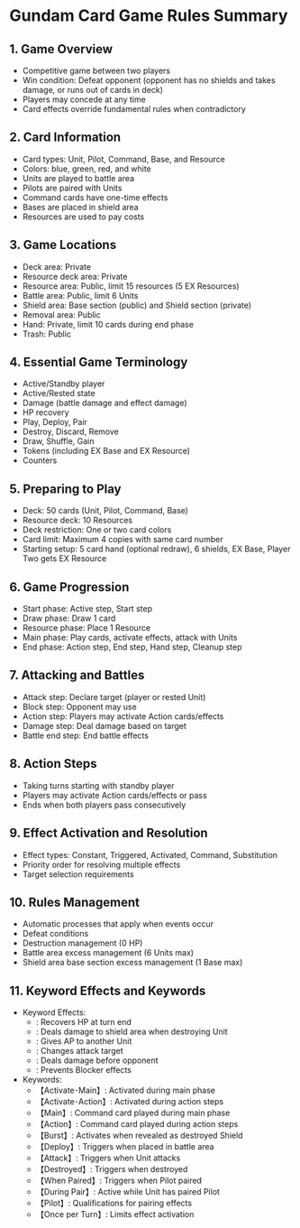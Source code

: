 # Gundam Card Game Rules Summary

## 1. Game Overview
- Competitive game between two players
- Win condition: Defeat opponent (opponent has no shields and takes damage, or runs out of cards in deck)
- Players may concede at any time
- Card effects override fundamental rules when contradictory

## 2. Card Information
- Card types: Unit, Pilot, Command, Base, and Resource
- Colors: blue, green, red, and white
- Units are played to battle area
- Pilots are paired with Units
- Command cards have one-time effects
- Bases are placed in shield area
- Resources are used to pay costs

## 3. Game Locations
- Deck area: Private
- Resource deck area: Private
- Resource area: Public, limit 15 resources (5 EX Resources)
- Battle area: Public, limit 6 Units
- Shield area: Base section (public) and Shield section (private)
- Removal area: Public
- Hand: Private, limit 10 cards during end phase
- Trash: Public

## 4. Essential Game Terminology
- Active/Standby player
- Active/Rested state
- Damage (battle damage and effect damage)
- HP recovery
- Play, Deploy, Pair
- Destroy, Discard, Remove
- Draw, Shuffle, Gain
- Tokens (including EX Base and EX Resource)
- Counters

## 5. Preparing to Play
- Deck: 50 cards (Unit, Pilot, Command, Base)
- Resource deck: 10 Resources
- Deck restriction: One or two card colors
- Card limit: Maximum 4 copies with same card number
- Starting setup: 5 card hand (optional redraw), 6 shields, EX Base, Player Two gets EX Resource

## 6. Game Progression
- Start phase: Active step, Start step
- Draw phase: Draw 1 card
- Resource phase: Place 1 Resource
- Main phase: Play cards, activate effects, attack with Units
- End phase: Action step, End step, Hand step, Cleanup step

## 7. Attacking and Battles
- Attack step: Declare target (player or rested Unit)
- Block step: Opponent may use <Blocker>
- Action step: Players may activate Action cards/effects
- Damage step: Deal damage based on target
- Battle end step: End battle effects

## 8. Action Steps
- Taking turns starting with standby player
- Players may activate Action cards/effects or pass
- Ends when both players pass consecutively

## 9. Effect Activation and Resolution
- Effect types: Constant, Triggered, Activated, Command, Substitution
- Priority order for resolving multiple effects
- Target selection requirements

## 10. Rules Management
- Automatic processes that apply when events occur
- Defeat conditions
- Destruction management (0 HP)
- Battle area excess management (6 Units max)
- Shield area base section excess management (1 Base max)

## 11. Keyword Effects and Keywords
- Keyword Effects:
  - <Repair>: Recovers HP at turn end
  - <Breach>: Deals damage to shield area when destroying Unit
  - <Support>: Gives AP to another Unit
  - <Blocker>: Changes attack target
  - <First Strike>: Deals damage before opponent
  - <High-Maneuver>: Prevents Blocker effects
- Keywords:
  - 【Activate･Main】: Activated during main phase
  - 【Activate･Action】: Activated during action steps
  - 【Main】: Command card played during main phase
  - 【Action】: Command card played during action steps
  - 【Burst】: Activates when revealed as destroyed Shield
  - 【Deploy】: Triggers when placed in battle area
  - 【Attack】: Triggers when Unit attacks
  - 【Destroyed】: Triggers when destroyed
  - 【When Paired】: Triggers when Pilot paired
  - 【During Pair】: Active while Unit has paired Pilot
  - 【Pilot】: Qualifications for pairing effects
  - 【Once per Turn】: Limits effect activation
